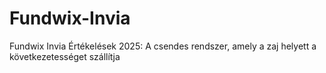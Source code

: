# Fundwix-Invia
Fundwix Invia Értékelések 2025: A csendes rendszer, amely a zaj helyett a következetességet szállítja
